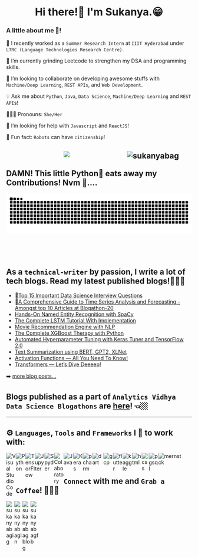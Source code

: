 <h1 align="center">Hi there!👀 I'm  Sukanya.😁 </h1><a target="_blank">

<html>
  <div class="container">
  <div class="row">
    <div class="col">
    </div>
    <div class="col">
          <h3 class="card-title">A little about me 🤭!</h3>
            <p class="card-text"> 
              
 🔭 I recently worked as a `Summer Research Intern` at `IIIT Hyderabad` under `LTRC (Language Technologies Research Centre)`.
              
 🌱 I’m currently grinding Leetcode to strengthen my DSA and programming skills.
              
 👯  I’m looking to collaborate on developing awesome stuffs with `Machine/Deep Learning`, `REST APIs`, and `Web Development`. 
              
 💡 Ask me about `Python`, `Java`, `Data Science`, `Machine/Deep Learning` and `REST API`s!
              
 🙎🏼‍♀ Pronouns: `She/Her`
              
 🤔 I’m looking for help with `Javascript` and `ReactJS`!
              
 🤣 Fun fact: `Robots` can have `citizenship`! </p>
      
    
  </div>
 </div>  
</html>   
  
  
  <a href="https://github.com/sukanyabag"><img width="35%" align="right" alt="sukanyabag" src="https://github-profile-trophy.vercel.app/?username=sukanyabag&theme=juicyfresh&no-frame=true&no-bg=true&title=Commit&row=1&column=1" /></a>
---

<p align="center">
<img src = "https://github-readme-stats.vercel.app/api?username=sukanyabag&&show_icons=true&title_color=131312&icon_color=1a34f9&text_color=2E3332&bg_color=FF5733"/>
</p>
  

  <!---
![Activity Graph](https://activity-graph.herokuapp.com/graph?username=sukanyabag&bg_color=000000&color=ffffff&line=ffd700&point=ffffff&area=true&hide_border=true)
-->

  <h2>DAMN! This little Python🐍 eats away my Contributions! Nvm 🤣....</h2>
<div>
  <img align="right" alt="GIF" src="https://github.com/sukanyabag/sukanyabag/blob/main/images/github-user-contribution.svg"/>
   <br/>
  <br/>
  <br/>
  <br/>
  <br/>
  <br/>
  <br/>
  <br/>
  <br/>
  <br/>
</div>
 
  
## As a `technical-writer` by passion, I write a lot of tech blogs. Read my latest published blogs!👩🏼‍💻

<!-- BLOG-POST-LIST:START -->
- 📌[Top 15 Important Data Science Interview Questions](https://www.analyticsvidhya.com/blog/2022/06/top-15-important-data-science-interview-questions/)
- 📌[A Comprehensive Guide to Time Series Analysis and Forecasting - Amongst top 10 Articles at Blogathon-20](https://www.analyticsvidhya.com/blog/2022/05/a-comprehensive-guide-to-time-series-analysis-and-forecasting/) 
- [Hands-On Named Entity Recognition with SpaCy](https://www.analyticsvidhya.com/blog/2022/03/hands-on-named-entity-recognition-with-spacy/)
- [The Complete LSTM Tutorial With Implementation](https://www.analyticsvidhya.com/blog/2022/01/the-complete-lstm-tutorial-with-implementation/)
- [Movie Recommendation Engine with NLP](https://www.analyticsvidhya.com/blog/2022/01/movie-recommendation-engine-with-nlp/)
- [The Complete XGBoost Therapy with Python](https://sukanyabag.medium.com/the-complete-xgboost-therapy-with-python-87c8cffcb71f)
- [Automated Hyperparameter Tuning with Keras Tuner and TensorFlow 2.0](https://medium.com/analytics-vidhya/automated-hyperparameter-tuning-with-keras-tuner-and-tensorflow-2-0-31ec83f08a62)
- [Text Summarization using BERT, GPT2, XLNet](https://medium.com/analytics-vidhya/text-summarization-using-bert-gpt2-xlnet-5ee80608e961)
- [Activation Functions — All You Need To Know!](https://medium.com/analytics-vidhya/activation-functions-all-you-need-to-know-355a850d025e)
- [Transformers — Let’s Dive Deeeep!](https://medium.com/analytics-vidhya/transformers-lets-dive-deeeep-7784bdb20807)

<!-- BLOG-POST-LIST:END -->

➡️ [more blog posts...](https://sukanyabag.medium.com/)
  
 ## Blogs published as a part of `Analytics Vidhya Data Science Blogathons` are [here](https://www.analyticsvidhya.com/blog/author/sukanya3/)! 👈🏼

---

## ⚙ `Languages`, `Tools` and `Frameworks` I 💛 to work with:

<img align="left" alt="Visual Studio Code" width="26px" src="https://upload.wikimedia.org/wikipedia/commons/2/2d/Visual_Studio_Code_1.18_icon.svg"/>
<img align="left" alt="Python" width="26px" src="https://upload.wikimedia.org/wikipedia/commons/0/0a/Python.svg"/>
<img align="left" alt="TensorFlow" width="26px" src="https://upload.wikimedia.org/wikipedia/commons/2/2d/Tensorflow_logo.svg"/>
<img align="left" alt="Jupyter" width="26px" src="https://upload.wikimedia.org/wikipedia/commons/3/38/Jupyter_logo.svg"/>
<img align="left" alt="Spyder" width="26px" src="https://www.kindpng.com/picc/m/361-3612403_spyder-logo-spyder-python-logo-png-transparent-png.png"/>
<img align="left" alt="Colaboratory" width="26px" src="https://miro.medium.com/max/512/0*ffbATxpDRokOBXzE.png"/>
<img align="left" alt="Java" width="26px" src="https://www.blockachain.gr/wp-content/uploads/2018/03/java-coffee-cup-logo.png"/>
<img align="left" alt="Keras" width="26px" src="https://upload.wikimedia.org/wikipedia/commons/a/ae/Keras_logo.svg"/>
<img align="left" alt="pcharm" width="26px" src="https://upload.wikimedia.org/wikipedia/commons/1/1d/PyCharm_Icon.svg" />
<img align="left" alt="dart" width="30px" src="https://pbs.twimg.com/profile_images/993555605078994945/Yr-pWI4G_400x400.jpg"/>
<img align="left" alt="gcp" width="26px" src="https://upload.wikimedia.org/wikipedia/commons/0/01/Google-cloud-platform.svg"/>
<img align="left" alt="flutter" width="26px" src="https://cdn.iconscout.com/icon/free/png-256/flutter-2038877-1720090.png"/>
<img align="left" alt="kaggle" width="26px" src="https://cdn4.iconfinder.com/data/icons/logos-and-brands/512/189_Kaggle_logo_logos-512.png"/>
<img align="left" alt="html" width="26px" src="https://upload.wikimedia.org/wikipedia/commons/6/61/HTML5_logo_and_wordmark.svg" />
<img align="left" alt="css" width="19px" src="https://upload.wikimedia.org/wikipedia/commons/d/d5/CSS3_logo_and_wordmark.svg"/>
<img align="left" alt="pgsql" width="26px" src="https://upload.wikimedia.org/wikipedia/commons/2/29/Postgresql_elephant.svg" />
<img align="left" alt="mernstck" width="65px" src="https://upload.wikimedia.org/wikipedia/commons/thumb/9/94/MERN-logo.png/640px-MERN-logo.png" />
<br />
<br />


## `Connect` with me and `Grab a Coffee`! 🙋‍♀️🥤             
[<img align="left" alt="sukanyabagig" width="22px" src="https://upload.wikimedia.org/wikipedia/commons/e/e7/Instagram_logo_2016.svg" />][instagram]
[<img align="left" alt="sukanyabagln" width="22px" src="https://upload.wikimedia.org/wikipedia/commons/e/e9/Linkedin_icon.svg" />][linkedin]
[<img align="left" alt="sukanyabagblog" width="22px" src="https://seeklogo.com/images/M/medium-logo-F0ACFCCD58-seeklogo.com.png" />][medium]
[<img align="left" alt="sukanyabagfb" width="22px" src="https://iconape.com/wp-content/png_logo_vector/facebook-f-logo-2019.png" />][facebook]


[instagram]: https://www.instagram.com/s.u.k.a.n.y.a.__/
[linkedin]: https://www.linkedin.com/in/sukannya/
[medium]: https://sukanyabag.medium.com/
[facebook]: https://www.facebook.com/sukanya.bag.904/

